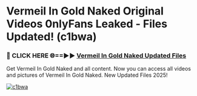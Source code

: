 # Vermeil In Gold Naked Original Videos 0nlyFans Leaked - Files Updated! (c1bwa)

<h3>🔴 CLICK HERE 🌐==►► <a href="https://tinyurl.com/up5wt9bj" rel="nofollow">Vermeil In Gold Naked Updated Files</a></h3>

Get Vermeil In Gold Naked and all content. Now you can access all videos and pictures of Vermeil In Gold Naked. New Updated Files 2025!

[![c1bwa](https://i.imgur.com/ABiUzMV.gif)](https://tinyurl.com/up5wt9bj)
